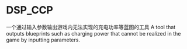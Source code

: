 # DSP_CCP
一个通过输入参数输出游戏内无法实现的充电功率等蓝图的工具 A tool that outputs blueprints such as charging power that cannot be realized in the game by inputting parameters.
